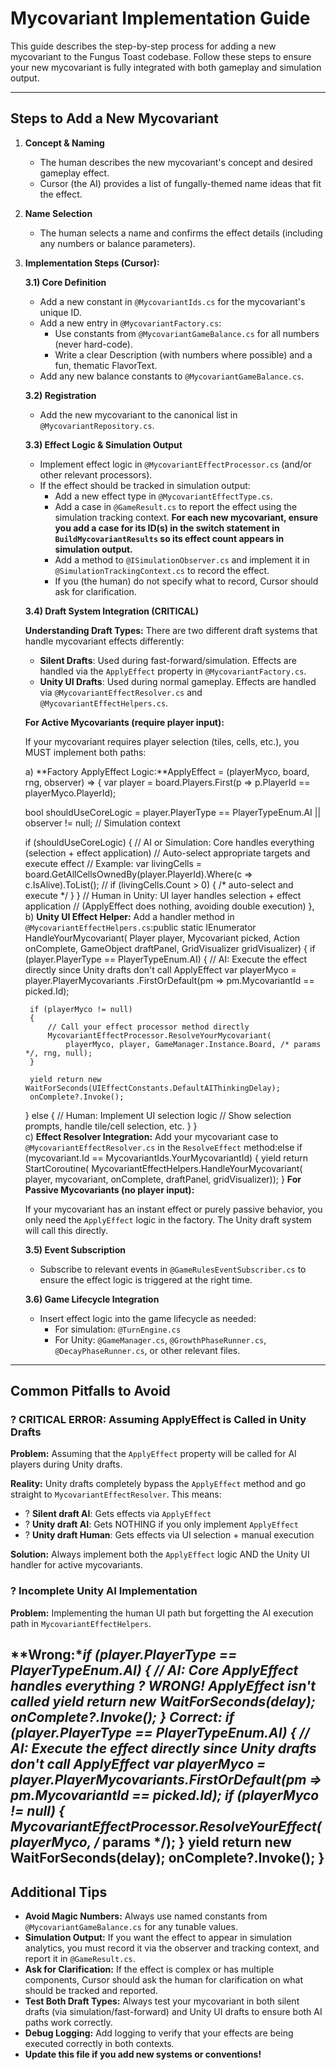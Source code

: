 # Mycovariant Implementation Guide

This guide describes the step-by-step process for adding a new mycovariant to the Fungus Toast codebase. Follow these steps to ensure your new mycovariant is fully integrated with both gameplay and simulation output.

---

## Steps to Add a New Mycovariant

1. **Concept & Naming**
   - The human describes the new mycovariant's concept and desired gameplay effect.
   - Cursor (the AI) provides a list of fungally-themed name ideas that fit the effect.

2. **Name Selection**
   - The human selects a name and confirms the effect details (including any numbers or balance parameters).

3. **Implementation Steps (Cursor):**

   **3.1) Core Definition**
   - Add a new constant in `@MycovariantIds.cs` for the mycovariant's unique ID.
   - Add a new entry in `@MycovariantFactory.cs`:
     - Use constants from `@MycovariantGameBalance.cs` for all numbers (never hard-code).
     - Write a clear Description (with numbers where possible) and a fun, thematic FlavorText.
   - Add any new balance constants to `@MycovariantGameBalance.cs`.

   **3.2) Registration**
   - Add the new mycovariant to the canonical list in `@MycovariantRepository.cs`.

   **3.3) Effect Logic & Simulation Output**
   - Implement effect logic in `@MycovariantEffectProcessor.cs` (and/or other relevant processors).
   - If the effect should be tracked in simulation output:
     - Add a new effect type in `@MycovariantEffectType.cs`.
     - Add a case in `@GameResult.cs` to report the effect using the simulation tracking context. **For each new mycovariant, ensure you add a case for its ID(s) in the switch statement in `BuildMycovariantResults` so its effect count appears in simulation output.**
     - Add a method to `@ISimulationObserver.cs` and implement it in `@SimulationTrackingContext.cs` to record the effect.
     - If you (the human) do not specify what to record, Cursor should ask for clarification.

   **3.4) Draft System Integration (CRITICAL)**
   
   **Understanding Draft Types:**
   There are two different draft systems that handle mycovariant effects differently:
   
   - **Silent Drafts**: Used during fast-forward/simulation. Effects are handled via the `ApplyEffect` property in `@MycovariantFactory.cs`.
   - **Unity UI Drafts**: Used during normal gameplay. Effects are handled via `@MycovariantEffectResolver.cs` and `@MycovariantEffectHelpers.cs`.
   
   **For Active Mycovariants (require player input):**
   
   If your mycovariant requires player selection (tiles, cells, etc.), you MUST implement both paths:
   
   a) **Factory ApplyEffect Logic:**ApplyEffect = (playerMyco, board, rng, observer) =>
{
    var player = board.Players.First(p => p.PlayerId == playerMyco.PlayerId);
    
    bool shouldUseCoreLogic = player.PlayerType == PlayerTypeEnum.AI || 
                             observer != null; // Simulation context
    
    if (shouldUseCoreLogic)
    {
        // AI or Simulation: Core handles everything (selection + effect application)
        // Auto-select appropriate targets and execute effect
        // Example: var livingCells = board.GetAllCellsOwnedBy(player.PlayerId).Where(c => c.IsAlive).ToList();
        // if (livingCells.Count > 0) { /* auto-select and execute */ }
    }
    // Human in Unity: UI layer handles selection + effect application
    // (ApplyEffect does nothing, avoiding double execution)
   },   
   b) **Unity UI Effect Helper:**
   Add a handler method in `@MycovariantEffectHelpers.cs`:public static IEnumerator HandleYourMycovariant(
    Player player, Mycovariant picked, Action onComplete,
    GameObject draftPanel, GridVisualizer gridVisualizer)
{
    if (player.PlayerType == PlayerTypeEnum.AI)
    {
        // AI: Execute the effect directly since Unity drafts don't call ApplyEffect
        var playerMyco = player.PlayerMycovariants
            .FirstOrDefault(pm => pm.MycovariantId == picked.Id);
        
        if (playerMyco != null)
        {
            // Call your effect processor method directly
            MycovariantEffectProcessor.ResolveYourMycovariant(
                playerMyco, player, GameManager.Instance.Board, /* params */, rng, null);
        }
        
        yield return new WaitForSeconds(UIEffectConstants.DefaultAIThinkingDelay);
        onComplete?.Invoke();
    }
    else
    {
        // Human: Implement UI selection logic
        // Show selection prompts, handle tile/cell selection, etc.
       }
   }   
   c) **Effect Resolver Integration:**
   Add your mycovariant case to `@MycovariantEffectResolver.cs` in the `ResolveEffect` method:else if (mycovariant.Id == MycovariantIds.YourMycovariantId)
{
    yield return StartCoroutine(
           MycovariantEffectHelpers.HandleYourMycovariant(
               player, mycovariant, onComplete, draftPanel, gridVisualizer));
   }
   **For Passive Mycovariants (no player input):**
   
   If your mycovariant has an instant effect or purely passive behavior, you only need the `ApplyEffect` logic in the factory. The Unity draft system will call this directly.

   **3.5) Event Subscription**
   - Subscribe to relevant events in `@GameRulesEventSubscriber.cs` to ensure the effect logic is triggered at the right time.

   **3.6) Game Lifecycle Integration**
   - Insert effect logic into the game lifecycle as needed:
     - For simulation: `@TurnEngine.cs`
     - For Unity: `@GameManager.cs`, `@GrowthPhaseRunner.cs`, `@DecayPhaseRunner.cs`, or other relevant files.

---

## Common Pitfalls to Avoid

### ? **CRITICAL ERROR: Assuming ApplyEffect is Called in Unity Drafts**

**Problem:** Assuming that the `ApplyEffect` property will be called for AI players during Unity drafts.

**Reality:** Unity drafts completely bypass the `ApplyEffect` method and go straight to `MycovariantEffectResolver`. This means:
- ? **Silent draft AI**: Gets effects via `ApplyEffect`
- ? **Unity draft AI**: Gets NOTHING if you only implement `ApplyEffect`
- ? **Unity draft Human**: Gets effects via UI selection + manual execution

**Solution:** Always implement both the `ApplyEffect` logic AND the Unity UI handler for active mycovariants.

### ? **Incomplete Unity AI Implementation**

**Problem:** Implementing the human UI path but forgetting the AI execution path in `MycovariantEffectHelpers`.

**Wrong:**if (player.PlayerType == PlayerTypeEnum.AI)
{
    // AI: Core ApplyEffect handles everything  ? WRONG! ApplyEffect isn't called
    yield return new WaitForSeconds(delay);
    onComplete?.Invoke();
}
**Correct:**
if (player.PlayerType == PlayerTypeEnum.AI)
{
    // AI: Execute the effect directly since Unity drafts don't call ApplyEffect
    var playerMyco = player.PlayerMycovariants.FirstOrDefault(pm => pm.MycovariantId == picked.Id);
    if (playerMyco != null)
    {
        MycovariantEffectProcessor.ResolveYourEffect(playerMyco, /* params */);
    }
    yield return new WaitForSeconds(delay);
    onComplete?.Invoke();
}
---

## Additional Tips

- **Avoid Magic Numbers:** Always use named constants from `@MycovariantGameBalance.cs` for any tunable values.
- **Simulation Output:** If you want the effect to appear in simulation analytics, you must record it via the observer and tracking context, and report it in `@GameResult.cs`.
- **Ask for Clarification:** If the effect is complex or has multiple components, Cursor should ask the human for clarification on what should be tracked and reported.
- **Test Both Draft Types:** Always test your mycovariant in both silent drafts (via simulation/fast-forward) and Unity UI drafts to ensure both AI paths work correctly.
- **Debug Logging:** Add logging to verify that your effects are being executed correctly in both contexts.
- **Update this file if you add new systems or conventions!**